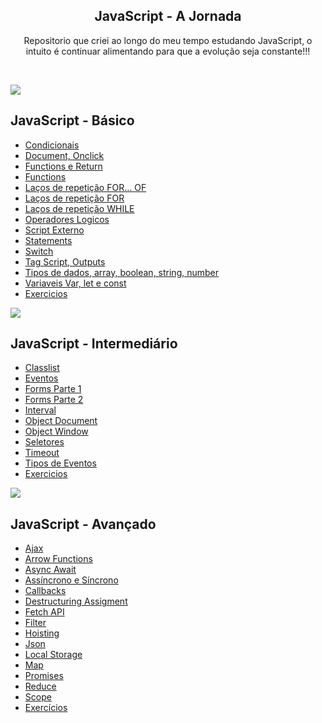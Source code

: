 <p align="center">
  <h2 align="center">JavaScript - A Jornada</h2>
  <p align="center">Repositorio que criei ao longo do meu tempo estudando JavaScript, o intuito é continuar alimentando para que a evolução seja constante!!!<p>
  

<br>

![](https://i.imgur.com/waxVImv.png)



<h2>JavaScript - Básico</h2>

- [Condicionais](https://github.com/crohnaro/javascript-exercicios/tree/master/JavaScript%20B%C3%A1sico/Conte%C3%BAdo/Condicionais)
- [Document, Onclick](https://github.com/crohnaro/javascript-exercicios/tree/master/JavaScript%20B%C3%A1sico/Conte%C3%BAdo/Document%2C%20Onclick)
- [Functions e Return](https://github.com/crohnaro/javascript-exercicios/tree/master/JavaScript%20B%C3%A1sico/Conte%C3%BAdo/Functions%20e%20Return)
- [Functions](https://github.com/crohnaro/javascript-exercicios/tree/master/JavaScript%20B%C3%A1sico/Conte%C3%BAdo/Functions%20e%20Return)
- [Laços de repetição FOR... OF](https://github.com/crohnaro/javascript-exercicios/tree/master/JavaScript%20B%C3%A1sico/Conte%C3%BAdo/La%C3%A7os%20de%20repeti%C3%A7%C3%A3o%20FOR...%20OF)
- [Laços de repetição FOR](https://github.com/crohnaro/javascript-exercicios/tree/master/JavaScript%20B%C3%A1sico/Conte%C3%BAdo/La%C3%A7os%20de%20repeti%C3%A7%C3%A3o%20FOR)
- [Laços de repetição WHILE](https://github.com/crohnaro/javascript-exercicios/tree/master/JavaScript%20B%C3%A1sico/Conte%C3%BAdo/La%C3%A7os%20de%20repeti%C3%A7%C3%A3o%20WHILE)
- [Operadores Logicos](https://github.com/crohnaro/javascript-exercicios/tree/master/JavaScript%20B%C3%A1sico/Conte%C3%BAdo/Operadores%20Logicos)
- [Script Externo](https://github.com/crohnaro/javascript-exercicios/tree/master/JavaScript%20B%C3%A1sico/Conte%C3%BAdo/Script%20Externo)
- [Statements](https://github.com/crohnaro/javascript-exercicios/tree/master/JavaScript%20B%C3%A1sico/Conte%C3%BAdo/Statements)
- [Switch](https://github.com/crohnaro/javascript-exercicios/tree/master/JavaScript%20B%C3%A1sico/Conte%C3%BAdo/Switch)
- [Tag Script, Outputs](https://github.com/crohnaro/javascript-exercicios/tree/master/JavaScript%20B%C3%A1sico/Conte%C3%BAdo/Tag%20Script%2C%20Outputs)
- [Tipos de dados, array, boolean, string, number](https://github.com/crohnaro/javascript-exercicios/tree/master/JavaScript%20B%C3%A1sico/Conte%C3%BAdo/Tipos%20de%20dados%2C%20array%2C%20boolean%2C%20string%2C%20number)
- [Variaveis Var, let e const](https://github.com/crohnaro/javascript-exercicios/tree/master/JavaScript%20B%C3%A1sico/Conte%C3%BAdo/Variaveis%20Var%2C%20let%20e%20const)
- [Exercicios](https://github.com/crohnaro/javascript-exercicios/tree/master/JavaScript%20B%C3%A1sico/Exerc%C3%ADcios)

![](https://i.imgur.com/waxVImv.png)

<h2>JavaScript - Intermediário</h2>


  
  - [Classlist](https://github.com/crohnaro/javascript-exercicios/tree/master/JavaScript%20Intermedi%C3%A1rio/Conte%C3%BAdo/Classlist)
  - [Eventos](https://github.com/crohnaro/javascript-exercicios/tree/master/JavaScript%20Intermedi%C3%A1rio/Conte%C3%BAdo/Eventos)
  - [Forms Parte 1](https://github.com/crohnaro/javascript-exercicios/tree/master/JavaScript%20Intermedi%C3%A1rio/Conte%C3%BAdo/Form%20P1)
  - [Forms Parte 2](https://github.com/crohnaro/javascript-exercicios/tree/master/JavaScript%20Intermedi%C3%A1rio/Conte%C3%BAdo/Form%20P2)
  - [Interval](https://github.com/crohnaro/javascript-exercicios/tree/master/JavaScript%20Intermedi%C3%A1rio/Conte%C3%BAdo/Interval)
  - [Object Document](https://github.com/crohnaro/javascript-exercicios/tree/master/JavaScript%20Intermedi%C3%A1rio/Conte%C3%BAdo/Object%20Document)
  - [Object Window](https://github.com/crohnaro/javascript-exercicios/tree/master/JavaScript%20Intermedi%C3%A1rio/Conte%C3%BAdo/Object%20Window)
  - [Seletores](https://github.com/crohnaro/javascript-exercicios/tree/master/JavaScript%20Intermedi%C3%A1rio/Conte%C3%BAdo/Seletores)
  - [Timeout](https://github.com/crohnaro/javascript-exercicios/tree/master/JavaScript%20Intermedi%C3%A1rio/Conte%C3%BAdo/Timeout)
  - [Tipos de Eventos](https://github.com/crohnaro/javascript-exercicios/tree/master/JavaScript%20Intermedi%C3%A1rio/Conte%C3%BAdo/Tipos%20de%20Eventos)
  - [Exercicios](https://github.com/crohnaro/javascript-exercicios/tree/master/JavaScript%20Intermedi%C3%A1rio/Exerc%C3%ADcios)
  
  
![](https://i.imgur.com/waxVImv.png)

<h2>JavaScript - Avançado</h2>

  - [Ajax](https://github.com/crohnaro/javascript-exercicios/tree/master/JavaScript%20Avan%C3%A7ado/Conte%C3%BAdo/AJAX)
  - [Arrow Functions](https://github.com/crohnaro/javascript-exercicios/tree/master/JavaScript%20Avan%C3%A7ado/Conte%C3%BAdo/Arrow%20Functions)
  - [Async Await](https://github.com/crohnaro/javascript-exercicios/tree/master/JavaScript%20Avan%C3%A7ado/Conte%C3%BAdo/Async%20Await)
  - [Assíncrono e Síncrono](https://github.com/crohnaro/javascript-exercicios/tree/master/JavaScript%20Avan%C3%A7ado/Conte%C3%BAdo/Async%20vs%20Sync)
  - [Callbacks](https://github.com/crohnaro/javascript-exercicios/tree/master/JavaScript%20Avan%C3%A7ado/Conte%C3%BAdo/Callbacks)
  - [Destructuring Assigment](https://github.com/crohnaro/javascript-exercicios/tree/master/JavaScript%20Avan%C3%A7ado/Conte%C3%BAdo/Destructuring%20Assigment)
  - [Fetch API](https://github.com/crohnaro/javascript-exercicios/tree/master/JavaScript%20Avan%C3%A7ado/Conte%C3%BAdo/FETCH%20API)
  - [Filter](https://github.com/crohnaro/javascript-exercicios/tree/master/JavaScript%20Avan%C3%A7ado/Conte%C3%BAdo/Filter)
  - [Hoisting](https://github.com/crohnaro/javascript-exercicios/tree/master/JavaScript%20Avan%C3%A7ado/Conte%C3%BAdo/Hoisting)
  - [Json](https://github.com/crohnaro/javascript-exercicios/tree/master/JavaScript%20Avan%C3%A7ado/Conte%C3%BAdo/JSON)
  - [Local Storage](https://github.com/crohnaro/javascript-exercicios/tree/master/JavaScript%20Avan%C3%A7ado/Conte%C3%BAdo/Local%20Storage)
  - [Map](https://github.com/crohnaro/javascript-exercicios/tree/master/JavaScript%20Avan%C3%A7ado/Conte%C3%BAdo/Map)
  - [Promises](https://github.com/crohnaro/javascript-exercicios/tree/master/JavaScript%20Avan%C3%A7ado/Conte%C3%BAdo/PROMISE)
  - [Reduce](https://github.com/crohnaro/javascript-exercicios/tree/master/JavaScript%20Avan%C3%A7ado/Conte%C3%BAdo/Reduce)
  - [Scope](https://github.com/crohnaro/javascript-exercicios/tree/master/JavaScript%20Avan%C3%A7ado/Conte%C3%BAdo/scope)
  - [Exercícios](https://github.com/crohnaro/javascript-exercicios/tree/master/JavaScript%20Avan%C3%A7ado/Exercicios)
  

















